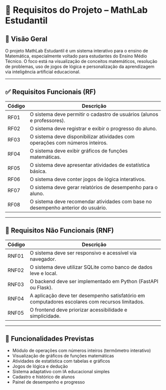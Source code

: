 # 📑 Requisitos do Projeto – MathLab Estudantil

## 🎯 Visão Geral

O projeto MathLab Estudantil é um sistema interativo para o ensino de Matemática, especialmente voltado para estudantes do Ensino Médio Técnico. O foco está na visualização de conceitos matemáticos, resolução de problemas, uso de jogos de lógica e personalização da aprendizagem via inteligência artificial educacional.

---

## ✅ Requisitos Funcionais (RF)

| Código | Descrição |
|--------|----------|
| RF01 | O sistema deve permitir o cadastro de usuários (alunos e professores). |
| RF02 | O sistema deve registrar e exibir o progresso do aluno. |
| RF03 | O sistema deve disponibilizar atividades com operações com números inteiros. |
| RF04 | O sistema deve exibir gráficos de funções matemáticas. |
| RF05 | O sistema deve apresentar atividades de estatística básica. |
| RF06 | O sistema deve conter jogos de lógica interativos. |
| RF07 | O sistema deve gerar relatórios de desempenho para o aluno. |
| RF08 | O sistema deve recomendar atividades com base no desempenho anterior do usuário. |

---

## 🚫 Requisitos Não Funcionais (RNF)

| Código | Descrição |
|--------|----------|
| RNF01 | O sistema deve ser responsivo e acessível via navegador. |
| RNF02 | O sistema deve utilizar SQLite como banco de dados leve e local. |
| RNF03 | O backend deve ser implementado em Python (FastAPI ou Flask). |
| RNF04 | A aplicação deve ter desempenho satisfatório em computadores escolares com recursos limitados. |
| RNF05 | O frontend deve priorizar acessibilidade e simplicidade. |

---

## 🧩 Funcionalidades Previstas

- Módulo de operações com números inteiros (termômetro interativo)
- Visualização de gráficos de funções matemáticas
- Atividades de estatística com tabelas e gráficos
- Jogos de lógica e dedução
- Sistema adaptativo com IA educacional simples
- Cadastro e histórico de alunos
- Painel de desempenho e progresso
